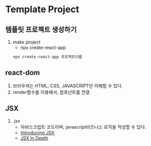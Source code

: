 # Template Project

## 템플릿 프로젝트 생성하기

1. make project
   - npx create-react-app
   ```bash
   npx create-react-app 프로젝트이름
   ```

## react-dom

1. 브라우져는 HTML, CSS, JAVASCRIPT만 이해할 수 있다.
2. render함수를 이용해서, 컴포넌트를 연결

## JSX

1. .jsx
   - 자바스크립트 코드이며, javascript비즈니스 로직을 작성할 수 있다.
   - [Introducing JSX]('https://reactjs.org/docs/introducing-jsx.html')
   - [JSX In Depth]('https://reactjs.org/docs/jsx-in-depth.html')
